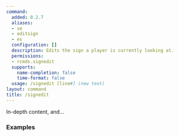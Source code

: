 ```yaml
---
command:
  added: 0.2.7
  aliases:
  - se
  - editsign
  - es
  configuration: []
  description: Edits the sign a player is currently looking at.
  permissions:
  - rcmds.signedit
  supports:
    name-completion: false
    time-format: false
  usage: /signedit [line#] (new text)
layout: command
title: /signedit
---
```


In-depth content, and...

### Examples

